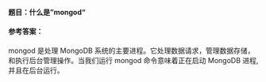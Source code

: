 #### **题目**：什么是”mongod“

#### **参考答案**：

mongod 是处理 MongoDB 系统的主要进程。它处理数据请求，管理数据存储，和执行后台管理操作。当我们运行 mongod 命令意味着正在启动 MongoDB 进程,并且在后台运行。
